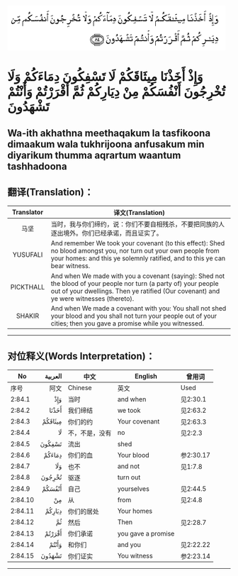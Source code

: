 ![002:084](images/002_084.gif)

#  وَإِذْ أَخَذْنَا مِيثَاقَكُمْ لَا تَسْفِكُونَ دِمَاءَكُمْ وَلَا تُخْرِجُونَ أَنْفُسَكُمْ مِنْ دِيَارِكُمْ ثُمَّ أَقْرَرْتُمْ وَأَنْتُمْ تَشْهَدُونَ 

## Wa-ith akhathna meethaqakum la tasfikoona dimaakum wala tukhrijoona anfusakum min diyarikum thumma aqrartum waantum tashhadoona

## 翻译(Translation)：

| Translator | 译文(Translation)                                            |
| :--------: | ------------------------------------------------------------ |
|    马坚    | 当时，我与你们缔约，说：你们不要自相残杀，不要把同族的人逐出境外。你们已经承诺，而且证实了。 |
|  YUSUFALI  | And remember We took your covenant (to this effect): Shed no blood amongst you, nor turn out your own people from your homes: and this ye solemnly ratified, and to this ye can bear witness. |
| PICKTHALL  | And when We made with you a covenant (saying): Shed not the blood of your people nor turn (a party of) your people out of your dwellings. Then ye ratified (Our covenant) and ye were witnesses (thereto). |
|   SHAKIR   | And when We made a covenant with you: You shall not shed your blood and you shall not turn your people out of your cities; then you gave a promise while you witnessed. |

---

## 对位释义(Words Interpretation)：

| No      | العربية | 中文           | English            | 曾用词    |
| ------- | ------: | -------------- | ------------------ | --------- |
| 序号    |    阿文 | Chinese        | 英文               | Used      |
| 2:84.1  |     وَإِذْ | 当时           | and when           | 见2:30.1  |
| 2:84.2  |   أَخَذْنَا | 我们缔结       | we took            | 见2:63.2  |
| 2:84.3  | مِيثَاقَكُمْ | 你们的约       | Your covenant      | 见2:63.3  |
| 2:84.4  |      لَا | 不，不是，没有 | no                 | 见2:2.3   |
| 2:84.5  |  تَسْفِكُونَ | 流出           | shed               |           |
| 2:84.6  |  دِمَاءَكُمْ | 你们的血       | Your blood         | 参2:30.17 |
| 2:84.7  |     وَلَا | 也不           | and not            | 见1:7.8   |
| 2:84.8  |  تُخْرِجُونَ | 驱逐           | turn out           |           |
| 2:84.9  |  أَنْفُسَكُمْ | 自己           | yourselves         | 见2:44.5  |
| 2:84.10 |      مِنْ | 从             | from               | 见2:4.8   |
| 2:84.11 |  دِيَارِكُمْ | 你们的居处     | Your homes         |           |
| 2:84.12 |      ثُمَّ | 然后           | Then               | 见2:28.7  |
| 2:84.13 |  أَقْرَرْتُمْ | 你们承诺       | you gave a promise |           |
| 2:84.14 |   وَأَنْتُمْ | 和你们         | and you            | 见2:22.22 |
| 2:84.15 |  تَشْهَدُونَ | 你们证实       | You witness        | 参2:23.14 |

---
